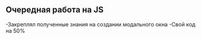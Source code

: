 ## Очередная работа на JS
-Закреплял полученные знания на создании модального окна
-Свой код на 50%
